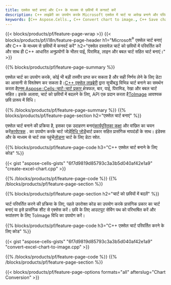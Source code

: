 ```yaml
---
title: एक्सेल चार्ट बनाएं और C++ के माध्यम से छवियों में कनवर्ट करें
description: C++ लाइब्रेरी का उपयोग करके Microsoft एक्सेल में चार्ट या आरेख बनाने और परिवर्तित करने के लिए स्रोत कोड
keywords: [C++ Aspose.Cells., C++ Convert chart to image., C++ Save chart to image., C++ chart to image., create charts in C++., insert charts in C++., manage charts in C++]
---
```

{{< blocks/products/pf/feature-page-wrap >}}
{{< blocks/products/pf/i18n/feature-page-header h1="Microsoft<sup>&reg;</sup> एक्सेल चार्ट बनाएं और C++ के माध्यम से छवियों में कनवर्ट करें" h2="एक्सेल दस्तावेज़ चार्ट को छवियों में परिवर्तित करें और साथ ही C++ आधारित अनुप्रयोगों के भीतर पाई, पिरामिड, लाइन और बबल चार्ट सहित चार्ट बनाएं।" >}}

{{% blocks/products/pf/feature-page-summary %}}

 एक्सेल चार्ट का उपयोग करके, कोई भी बड़ी तस्वीर प्राप्त कर सकता है और सही निर्णय लेने के लिए डेटा का आसानी से विश्लेषण कर सकता है।[C++ एक्सेल लाइब्रेरी](/cells/hi/cpp/) द्वारा सूचीबद्ध विभिन्न चार्ट बनाने का समर्थन करता है[एनम Aspose::Cells::चार्ट::चार्ट प्रकार
](https://reference.aspose.com/cells/cpp/aspose.cells.charts/charttype/) क्षेत्रफल, बार, पाई, पिरामिड, रेखा और बबल चार्ट सहित। इसके अलावा, चार्ट को छवियों में बदलने के लिए, API एक प्रदान करता है[ToImage](https://reference.aspose.com/cells/cpp/aspose.cells.charts/chart/toimage/) आवश्यक छवि प्रारूप में विधि।

{{% /blocks/products/pf/feature-page-summary %}}
{{% blocks/products/pf/feature-page-section h2="एक्सेल चार्ट बनाएं" %}}

 एक्सेल चार्ट बनाने की प्रक्रिया है, इसका एक उदाहरण बनाएं[कार्यपुस्तिका कक्षा](https://reference.aspose.com/cells/cpp/aspose.cells/workbook/) और वांछित का चयन करें[कार्यपत्रक](https://reference.aspose.com/cells/cpp/aspose.cells/worksheet/) . का उपयोग करके चार्ट जोड़ें[विधि जोड़ें](https://reference.aspose.com/cells/cpp/aspose.cells.charts/chartcollection/add/)चार्ट प्रकार सहित प्रासंगिक मापदंडों के साथ। इंडेक्स और के माध्यम से चार्ट तक पहुंचें[जोड़ना](https://reference.aspose.com/cells/cpp/aspose.cells.charts/seriescollection/add/) चार्ट के लिए डेटा स्रोत.

{{% blocks/products/pf/feature-page-code h3="C++ एक्सेल चार्ट बनाने के लिए कोड" %}}

{{< gist "aspose-cells-gists" "6f7d9819d85793c3a3b5d040af42e1a9" "create-excel-chart.cpp" >}}

{{% /blocks/products/pf/feature-page-code %}}
{{% /blocks/products/pf/feature-page-section %}}

{{% blocks/products/pf/feature-page-section h2="चार्ट को छवियों में बदलें" %}}


चार्ट परिवर्तित करने की प्रक्रिया के लिए, पहले उपरोक्त कोड का उपयोग करके प्रासंगिक प्रकार का चार्ट बनाएं या इसे प्रासंगिक शीट से एक्सेस करें। छवि के लिए आउटपुट सेविंग पथ को परिभाषित करें और रूपांतरण के लिए ToImage विधि का उपयोग करें।

 
{{% blocks/products/pf/feature-page-code h3="C++ एक्सेल चार्ट परिवर्तित करने के लिए कोड" %}}

{{< gist "aspose-cells-gists" "6f7d9819d85793c3a3b5d040af42e1a9" "convert-excel-chart-to-image.cpp" >}}

{{% /blocks/products/pf/feature-page-code %}}
{{% /blocks/products/pf/feature-page-section %}}

{{< blocks/products/pf/feature-page-options formats="all" afterslug="Chart Conversion" >}}
